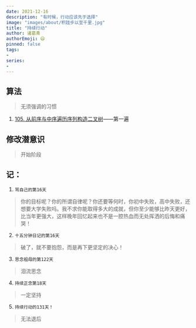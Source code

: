 ```yaml
---
date: 2021-12-16
description: "有时候，行动应该先于选择"
image: "images/about/积跬步以至千里.jpg"
title: "持续行动"
author: 诸葛青
authorEmoji: 😃
pinned: false
tags:
- 
series:
-
---
```


## 算法
> 无须强调的习惯
1. [105. 从前序与中序遍历序列构造二叉树](https://leetcode-cn.com/problems/construct-binary-tree-from-preorder-and-inorder-traversal/)——第一遍


## 修改潜意识
> 开始阶段

## 记：
1. `骂自己的第16天` 
> 你的目标呢？你的所谓自律呢？你还要等何时，你初中失败，高中失败，还想要大学失败吗。我不求你能取得多大的成就，但你至少能够比昨天更好，比当年更强大，这样晚年回忆起来也不是一腔热血而无处挥洒的后悔和痛哭！
2. `十五分钟日记的第16天`
> 破了，就不要抱怨，而是再下更坚定的决心！
3. `思念祖母的第122天`
> 泪流思念
4. `持续正念第18天`
> 一定坚持
5. `持续行动的131天！`
> 无法退后
